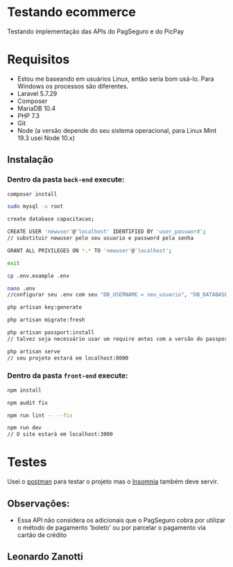 # Testando ecommerce

Testando implementação das APIs do PagSeguro e do PicPay

# Requisitos
* Estou me baseando em usuários Linux, então seria bom usá-lo. Para Windows os processos são diferentes.
* Laravel 5.7.29
* Composer
* MariaDB 10.4
* PHP 7.3
* Git
* Node (a versão depende do seu sistema operacional, para Linux Mint 19.3 usei Node 10.x)

## Instalação
### Dentro da pasta ```back-end``` execute:

```bash
composer install

sudo mysql -u root

create database capacitacao;

CREATE USER 'newuser'@'localhost' IDENTIFIED BY 'user_password';
// substituir newuser pelo seu usuario e password pela senha

GRANT ALL PRIVILEGES ON *.* TO 'newuser'@'localhost';

exit

cp .env.example .env

nano .env
//configurar seu .env com seu "DB_USERNAME = seu_usuario", "DB_DATABASE =  capacitacao" e "DB_PASSWORD = sua_senha"

php artisan key:generate

php artisan migrate:fresh

php artisan passport:install
// talvez seja necessário usar um require antes com a versão do passport

php artisan serve
// seu projeto estará em localhost:8000
```

### Dentro da pasta ```front-end``` execute:

```bash
npm install

npm audit fix

npm run lint -- --fix

npm run dev
// O site estará em localhost:3000
```

# Testes
Usei o [postman](https://www.postman.com/) para testar o projeto mas o [Insomnia](https://insomnia.rest/) também deve servir.

## Observações:
* Essa API não considera os adicionais que o PagSeguro cobra por utilizar o método de pagamento 'boleto' ou por parcelar o pagamento via cartão de crédito

## Leonardo Zanotti